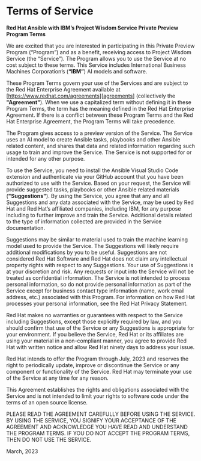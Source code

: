 # Terms of Service

**Red Hat Ansible with IBM’s Project Wisdom Service Private Preview Program Terms**

We are excited that you are interested in participating in this Private Preview Program (“Program”) and as a benefit, receiving access to Project Wisdom Service (the “Service”). The Program allows you to use the Service at no cost subject to these terms.  This Service includes International Business Machines Corporation’s (**“IBM”**) AI models and software.

These Program Terms govern your use of the Services and are subject to the Red Hat Enterprise Agreement available at [https://www.redhat.com/agreements][agreements] (collectively the **"Agreement"**). When we use a capitalized term without defining it in these Program Terms, the term has the meaning defined in the Red Hat Enterprise Agreement. If there is a conflict between these Program Terms and the Red Hat Enterprise Agreement, the Program Terms will take precedence.

The Program gives access to a preview version of the Service. The Service uses an AI model to create Ansible tasks, playbooks and other Ansible related content, and shares that data and related information regarding such usage to train and improve the Service. The Service is not supported for or intended for any other purpose.

To use the Service, you need to install the Ansible Visual Studio Code extension and authenticate via your GitHub account that you have been authorized to use with the Service. Based on your request, the Service will provide suggested tasks, playbooks or other Ansible related materials (**"Suggestions"**).  By using the Service, you agree that any and all Suggestions and any data associated with the Service, may be used by Red Hat and Red Hat’s affiliated companies, including IBM, for any purpose including to further improve and train the Service. Additional details related to the type of information collected are provided in the Service documentation.

Suggestions may be similar to material used to train the machine learning model used to provide the Service.  The Suggestions will likely require additional modifications by you to be useful. Suggestions are not considered Red Hat Software and Red Hat does not claim any intellectual property rights with respect to any Suggestions. Your use of Suggestions is at your discretion and risk.  Any requests or input into the Service will not be treated as confidential information. The Service is not intended to process personal information, so do not provide personal information as part of the Service except for business contact type information (name, work email address, etc.) associated with this Program. For information on how Red Hat processes your personal information, see the Red Hat Privacy Statement.

Red Hat makes no warranties or guarantees with respect to the Service including Suggestions, except those explicitly required by law, and you should confirm that use of the Service or any Suggestions is appropriate for your environment. If you believe the Service, Red Hat or its affiliates are using your material in a non-compliant manner, you agree to provide Red Hat with written notice and allow Red Hat ninety days to address your issue.

Red Hat intends to offer the Program through July, 2023 and reserves the right to periodically update, improve or discontinue the Service or any component or functionality of the Service. Red Hat may terminate your use of the Service at any time for any reason.

This Agreement establishes the rights and obligations associated with the Service and is not intended to limit your rights to software code under the terms of an open source license.

PLEASE READ THE AGREEMENT CAREFULLY BEFORE USING THE SERVICE. BY USING THE SERVICE, YOU SIGNIFY YOUR ACCEPTANCE OF THE AGREEMENT AND ACKNOWLEDGE YOU HAVE READ AND UNDERSTAND THE PROGRAM TERMS. IF YOU DO NOT ACCEPT THE PROGRAM TERMS, THEN DO NOT USE THE SERVICE.

March, 2023

[agreements]: https://www.redhat.com/agreements
